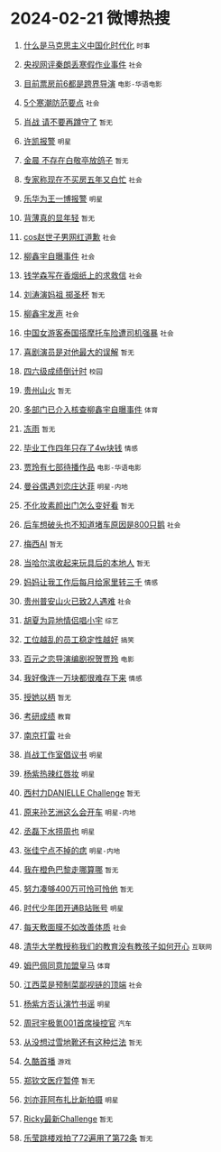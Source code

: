 # 2024-02-21 微博热搜 
1. [什么是马克思主义中国化时代化](https://m.weibo.cn/search?containerid=100103type%3D1%26t%3D10%26q%3D%23%E4%BB%80%E4%B9%88%E6%98%AF%E9%A9%AC%E5%85%8B%E6%80%9D%E4%B8%BB%E4%B9%89%E4%B8%AD%E5%9B%BD%E5%8C%96%E6%97%B6%E4%BB%A3%E5%8C%96%23&stream_entry_id=51&isnewpage=1&extparam=seat%3D1%26pos%3D0%26dgr%3D0%26filter_type%3Drealtimehot%26c_type%3D51%26stream_entry_id%3D51%26cate%3D10103%26q%3D%2523%25E4%25BB%2580%25E4%25B9%2588%25E6%2598%25AF%25E9%25A9%25AC%25E5%2585%258B%25E6%2580%259D%25E4%25B8%25BB%25E4%25B9%2589%25E4%25B8%25AD%25E5%259B%25BD%25E5%258C%2596%25E6%2597%25B6%25E4%25BB%25A3%25E5%258C%2596%2523%26display_time%3D1708449418%26pre_seqid%3D170844941871707115216) `时事` 

2. [央视网评秦朗丢寒假作业事件](https://m.weibo.cn/search?containerid=100103type%3D1%26t%3D10%26q%3D%23%E5%A4%AE%E8%A7%86%E7%BD%91%E8%AF%84%E7%A7%A6%E6%9C%97%E4%B8%A2%E5%AF%92%E5%81%87%E4%BD%9C%E4%B8%9A%E4%BA%8B%E4%BB%B6%23&stream_entry_id=31&isnewpage=1&extparam=seat%3D1%26band_rank%3D1%26filter_type%3Drealtimehot%26c_type%3D31%26realpos%3D1%26cate%3D5001%26lcate%3D5001%26flag%3D2%26dgr%3D0%26q%3D%2523%25E5%25A4%25AE%25E8%25A7%2586%25E7%25BD%2591%25E8%25AF%2584%25E7%25A7%25A6%25E6%259C%2597%25E4%25B8%25A2%25E5%25AF%2592%25E5%2581%2587%25E4%25BD%259C%25E4%25B8%259A%25E4%25BA%258B%25E4%25BB%25B6%2523%26stream_entry_id%3D31%26pos%3D0%26display_time%3D1708449418%26pre_seqid%3D170844941871707115216) `社会` 

3. [目前票房前6都是跨界导演](https://m.weibo.cn/search?containerid=100103type%3D1%26t%3D10%26q%3D%23%E7%9B%AE%E5%89%8D%E7%A5%A8%E6%88%BF%E5%89%8D6%E9%83%BD%E6%98%AF%E8%B7%A8%E7%95%8C%E5%AF%BC%E6%BC%94%23&stream_entry_id=31&isnewpage=1&extparam=seat%3D1%26band_rank%3D2%26filter_type%3Drealtimehot%26c_type%3D31%26realpos%3D2%26cate%3D5001%26lcate%3D5001%26flag%3D1%26dgr%3D0%26q%3D%2523%25E7%259B%25AE%25E5%2589%258D%25E7%25A5%25A8%25E6%2588%25BF%25E5%2589%258D6%25E9%2583%25BD%25E6%2598%25AF%25E8%25B7%25A8%25E7%2595%258C%25E5%25AF%25BC%25E6%25BC%2594%2523%26stream_entry_id%3D31%26pos%3D1%26display_time%3D1708449418%26pre_seqid%3D170844941871707115216) `电影-华语电影` 

4. [5个寒潮防范要点](https://m.weibo.cn/search?containerid=100103type%3D1%26t%3D10%26q%3D%235%E4%B8%AA%E5%AF%92%E6%BD%AE%E9%98%B2%E8%8C%83%E8%A6%81%E7%82%B9%23&stream_entry_id=31&isnewpage=1&extparam=seat%3D1%26band_rank%3D3%26filter_type%3Drealtimehot%26c_type%3D31%26realpos%3D3%26cate%3D5001%26lcate%3D5001%26flag%3D32768%26dgr%3D0%26q%3D%25235%25E4%25B8%25AA%25E5%25AF%2592%25E6%25BD%25AE%25E9%2598%25B2%25E8%258C%2583%25E8%25A6%2581%25E7%2582%25B9%2523%26stream_entry_id%3D31%26pos%3D2%26display_time%3D1708449418%26pre_seqid%3D170844941871707115216) `社会` 

5. [肖战 请不要再蹲守了](https://m.weibo.cn/search?containerid=100103type%3D1%26t%3D10%26q%3D%E8%82%96%E6%88%98+%E8%AF%B7%E4%B8%8D%E8%A6%81%E5%86%8D%E8%B9%B2%E5%AE%88%E4%BA%86&stream_entry_id=31&isnewpage=1&extparam=seat%3D1%26band_rank%3D4%26filter_type%3Drealtimehot%26c_type%3D31%26realpos%3D4%26cate%3D5001%26lcate%3D5001%26flag%3D16%26dgr%3D0%26q%3D%25E8%2582%2596%25E6%2588%2598%2520%25E8%25AF%25B7%25E4%25B8%258D%25E8%25A6%2581%25E5%2586%258D%25E8%25B9%25B2%25E5%25AE%2588%25E4%25BA%2586%26stream_entry_id%3D31%26pos%3D3%26display_time%3D1708449418%26pre_seqid%3D170844941871707115216) `暂无` 

6. [许凯报警](https://m.weibo.cn/search?containerid=100103type%3D1%26t%3D10%26q%3D%E8%AE%B8%E5%87%AF%E6%8A%A5%E8%AD%A6&stream_entry_id=31&isnewpage=1&extparam=seat%3D1%26band_rank%3D5%26filter_type%3Drealtimehot%26c_type%3D31%26realpos%3D5%26cate%3D5001%26lcate%3D5001%26flag%3D2%26dgr%3D0%26q%3D%25E8%25AE%25B8%25E5%2587%25AF%25E6%258A%25A5%25E8%25AD%25A6%26stream_entry_id%3D31%26pos%3D4%26display_time%3D1708449418%26pre_seqid%3D170844941871707115216) `明星` 

7. [金晨 不存在白敬亭放鸽子](https://m.weibo.cn/search?containerid=100103type%3D1%26t%3D10%26q%3D%E9%87%91%E6%99%A8+%E4%B8%8D%E5%AD%98%E5%9C%A8%E7%99%BD%E6%95%AC%E4%BA%AD%E6%94%BE%E9%B8%BD%E5%AD%90&stream_entry_id=31&isnewpage=1&extparam=seat%3D1%26band_rank%3D6%26filter_type%3Drealtimehot%26c_type%3D31%26realpos%3D6%26cate%3D5001%26lcate%3D5001%26flag%3D2%26dgr%3D0%26q%3D%25E9%2587%2591%25E6%2599%25A8%2520%25E4%25B8%258D%25E5%25AD%2598%25E5%259C%25A8%25E7%2599%25BD%25E6%2595%25AC%25E4%25BA%25AD%25E6%2594%25BE%25E9%25B8%25BD%25E5%25AD%2590%26stream_entry_id%3D31%26pos%3D5%26display_time%3D1708449418%26pre_seqid%3D170844941871707115216) `暂无` 

8. [专家称现在不买房五年又白忙](https://m.weibo.cn/search?containerid=100103type%3D1%26t%3D10%26q%3D%23%E4%B8%93%E5%AE%B6%E7%A7%B0%E7%8E%B0%E5%9C%A8%E4%B8%8D%E4%B9%B0%E6%88%BF%E4%BA%94%E5%B9%B4%E5%8F%88%E7%99%BD%E5%BF%99%23&stream_entry_id=31&isnewpage=1&extparam=seat%3D1%26band_rank%3D7%26filter_type%3Drealtimehot%26c_type%3D31%26realpos%3D7%26cate%3D5001%26lcate%3D5001%26flag%3D2%26dgr%3D0%26q%3D%2523%25E4%25B8%2593%25E5%25AE%25B6%25E7%25A7%25B0%25E7%258E%25B0%25E5%259C%25A8%25E4%25B8%258D%25E4%25B9%25B0%25E6%2588%25BF%25E4%25BA%2594%25E5%25B9%25B4%25E5%258F%2588%25E7%2599%25BD%25E5%25BF%2599%2523%26stream_entry_id%3D31%26pos%3D6%26display_time%3D1708449418%26pre_seqid%3D170844941871707115216) `社会` 

9. [乐华为王一博报警](https://m.weibo.cn/search?containerid=100103type%3D1%26t%3D10%26q%3D%E4%B9%90%E5%8D%8E%E4%B8%BA%E7%8E%8B%E4%B8%80%E5%8D%9A%E6%8A%A5%E8%AD%A6&stream_entry_id=31&isnewpage=1&extparam=seat%3D1%26band_rank%3D8%26filter_type%3Drealtimehot%26c_type%3D31%26realpos%3D8%26cate%3D5001%26lcate%3D5001%26flag%3D16%26dgr%3D0%26q%3D%25E4%25B9%2590%25E5%258D%258E%25E4%25B8%25BA%25E7%258E%258B%25E4%25B8%2580%25E5%258D%259A%25E6%258A%25A5%25E8%25AD%25A6%26stream_entry_id%3D31%26pos%3D7%26display_time%3D1708449418%26pre_seqid%3D170844941871707115216) `明星` 

10. [背薄真的显年轻](https://m.weibo.cn/search?containerid=100103type%3D1%26t%3D10%26q%3D%E8%83%8C%E8%96%84%E7%9C%9F%E7%9A%84%E6%98%BE%E5%B9%B4%E8%BD%BB&stream_entry_id=31&isnewpage=1&extparam=seat%3D1%26band_rank%3D9%26filter_type%3Drealtimehot%26c_type%3D31%26realpos%3D9%26cate%3D5001%26lcate%3D5001%26flag%3D2%26dgr%3D0%26q%3D%25E8%2583%258C%25E8%2596%2584%25E7%259C%259F%25E7%259A%2584%25E6%2598%25BE%25E5%25B9%25B4%25E8%25BD%25BB%26stream_entry_id%3D31%26pos%3D8%26display_time%3D1708449418%26pre_seqid%3D170844941871707115216) `暂无` 

11. [cos赵世子男网红道歉](https://m.weibo.cn/search?containerid=100103type%3D1%26t%3D10%26q%3D%23cos%E8%B5%B5%E4%B8%96%E5%AD%90%E7%94%B7%E7%BD%91%E7%BA%A2%E9%81%93%E6%AD%89%23&stream_entry_id=31&isnewpage=1&extparam=seat%3D1%26band_rank%3D10%26filter_type%3Drealtimehot%26c_type%3D31%26realpos%3D10%26cate%3D5001%26lcate%3D5001%26flag%3D0%26dgr%3D0%26q%3D%2523cos%25E8%25B5%25B5%25E4%25B8%2596%25E5%25AD%2590%25E7%2594%25B7%25E7%25BD%2591%25E7%25BA%25A2%25E9%2581%2593%25E6%25AD%2589%2523%26stream_entry_id%3D31%26pos%3D9%26display_time%3D1708449418%26pre_seqid%3D170844941871707115216) `社会` 

12. [柳鑫宇自曝事件](https://m.weibo.cn/search?containerid=100103type%3D1%26t%3D10%26q%3D%E6%9F%B3%E9%91%AB%E5%AE%87%E8%87%AA%E6%9B%9D%E4%BA%8B%E4%BB%B6&stream_entry_id=31&isnewpage=1&extparam=seat%3D1%26band_rank%3D11%26filter_type%3Drealtimehot%26c_type%3D31%26realpos%3D11%26cate%3D5001%26lcate%3D5001%26flag%3D2%26dgr%3D0%26q%3D%25E6%259F%25B3%25E9%2591%25AB%25E5%25AE%2587%25E8%2587%25AA%25E6%259B%259D%25E4%25BA%258B%25E4%25BB%25B6%26stream_entry_id%3D31%26pos%3D10%26display_time%3D1708449418%26pre_seqid%3D170844941871707115216) `社会` 

13. [钱学森写在香烟纸上的求救信](https://m.weibo.cn/search?containerid=100103type%3D1%26t%3D10%26q%3D%23%E9%92%B1%E5%AD%A6%E6%A3%AE%E5%86%99%E5%9C%A8%E9%A6%99%E7%83%9F%E7%BA%B8%E4%B8%8A%E7%9A%84%E6%B1%82%E6%95%91%E4%BF%A1%23&stream_entry_id=31&isnewpage=1&extparam=seat%3D1%26band_rank%3D12%26filter_type%3Drealtimehot%26c_type%3D31%26realpos%3D12%26cate%3D5001%26lcate%3D5001%26flag%3D2%26dgr%3D0%26q%3D%2523%25E9%2592%25B1%25E5%25AD%25A6%25E6%25A3%25AE%25E5%2586%2599%25E5%259C%25A8%25E9%25A6%2599%25E7%2583%259F%25E7%25BA%25B8%25E4%25B8%258A%25E7%259A%2584%25E6%25B1%2582%25E6%2595%2591%25E4%25BF%25A1%2523%26stream_entry_id%3D31%26pos%3D11%26display_time%3D1708449418%26pre_seqid%3D170844941871707115216) `社会` 

14. [刘涛演妈祖 掷圣杯](https://m.weibo.cn/search?containerid=100103type%3D1%26t%3D10%26q%3D%E5%88%98%E6%B6%9B%E6%BC%94%E5%A6%88%E7%A5%96+%E6%8E%B7%E5%9C%A3%E6%9D%AF&stream_entry_id=31&isnewpage=1&extparam=seat%3D1%26band_rank%3D13%26filter_type%3Drealtimehot%26c_type%3D31%26realpos%3D13%26cate%3D5001%26lcate%3D5001%26flag%3D2%26dgr%3D0%26q%3D%25E5%2588%2598%25E6%25B6%259B%25E6%25BC%2594%25E5%25A6%2588%25E7%25A5%2596%2520%25E6%258E%25B7%25E5%259C%25A3%25E6%259D%25AF%26stream_entry_id%3D31%26pos%3D12%26display_time%3D1708449418%26pre_seqid%3D170844941871707115216) `暂无` 

15. [柳鑫宇发声](https://m.weibo.cn/search?containerid=100103type%3D1%26t%3D10%26q%3D%E6%9F%B3%E9%91%AB%E5%AE%87%E5%8F%91%E5%A3%B0&stream_entry_id=31&isnewpage=1&extparam=seat%3D1%26band_rank%3D14%26filter_type%3Drealtimehot%26c_type%3D31%26realpos%3D14%26cate%3D5001%26lcate%3D5001%26flag%3D0%26dgr%3D0%26q%3D%25E6%259F%25B3%25E9%2591%25AB%25E5%25AE%2587%25E5%258F%2591%25E5%25A3%25B0%26stream_entry_id%3D31%26pos%3D13%26display_time%3D1708449418%26pre_seqid%3D170844941871707115216) `社会` 

16. [中国女游客泰国搭摩托车险遭司机强暴](https://m.weibo.cn/search?containerid=100103type%3D1%26t%3D10%26q%3D%23%E4%B8%AD%E5%9B%BD%E5%A5%B3%E6%B8%B8%E5%AE%A2%E6%B3%B0%E5%9B%BD%E6%90%AD%E6%91%A9%E6%89%98%E8%BD%A6%E9%99%A9%E9%81%AD%E5%8F%B8%E6%9C%BA%E5%BC%BA%E6%9A%B4%23&stream_entry_id=31&isnewpage=1&extparam=seat%3D1%26band_rank%3D15%26filter_type%3Drealtimehot%26c_type%3D31%26realpos%3D15%26cate%3D5001%26lcate%3D5001%26flag%3D1%26dgr%3D0%26q%3D%2523%25E4%25B8%25AD%25E5%259B%25BD%25E5%25A5%25B3%25E6%25B8%25B8%25E5%25AE%25A2%25E6%25B3%25B0%25E5%259B%25BD%25E6%2590%25AD%25E6%2591%25A9%25E6%2589%2598%25E8%25BD%25A6%25E9%2599%25A9%25E9%2581%25AD%25E5%258F%25B8%25E6%259C%25BA%25E5%25BC%25BA%25E6%259A%25B4%2523%26stream_entry_id%3D31%26pos%3D14%26display_time%3D1708449418%26pre_seqid%3D170844941871707115216) `社会` 

17. [喜剧演员是对他最大的误解](https://m.weibo.cn/search?containerid=100103type%3D1%26t%3D10%26q%3D%E5%96%9C%E5%89%A7%E6%BC%94%E5%91%98%E6%98%AF%E5%AF%B9%E4%BB%96%E6%9C%80%E5%A4%A7%E7%9A%84%E8%AF%AF%E8%A7%A3&stream_entry_id=31&isnewpage=1&extparam=seat%3D1%26band_rank%3D16%26filter_type%3Drealtimehot%26c_type%3D31%26realpos%3D16%26cate%3D5001%26lcate%3D5001%26flag%3D1%26dgr%3D0%26q%3D%25E5%2596%259C%25E5%2589%25A7%25E6%25BC%2594%25E5%2591%2598%25E6%2598%25AF%25E5%25AF%25B9%25E4%25BB%2596%25E6%259C%2580%25E5%25A4%25A7%25E7%259A%2584%25E8%25AF%25AF%25E8%25A7%25A3%26stream_entry_id%3D31%26pos%3D15%26display_time%3D1708449418%26pre_seqid%3D170844941871707115216) `暂无` 

18. [四六级成绩倒计时](https://m.weibo.cn/search?containerid=100103type%3D1%26t%3D10%26q%3D%23%E5%9B%9B%E5%85%AD%E7%BA%A7%E6%88%90%E7%BB%A9%E5%80%92%E8%AE%A1%E6%97%B6%23&stream_entry_id=31&isnewpage=1&extparam=seat%3D1%26band_rank%3D17%26filter_type%3Drealtimehot%26c_type%3D31%26realpos%3D17%26cate%3D5001%26lcate%3D5001%26flag%3D0%26dgr%3D0%26q%3D%2523%25E5%259B%259B%25E5%2585%25AD%25E7%25BA%25A7%25E6%2588%2590%25E7%25BB%25A9%25E5%2580%2592%25E8%25AE%25A1%25E6%2597%25B6%2523%26stream_entry_id%3D31%26pos%3D16%26display_time%3D1708449418%26pre_seqid%3D170844941871707115216) `校园` 

19. [贵州山火](https://m.weibo.cn/search?containerid=100103type%3D1%26t%3D10%26q%3D%E8%B4%B5%E5%B7%9E%E5%B1%B1%E7%81%AB&stream_entry_id=31&isnewpage=1&extparam=seat%3D1%26band_rank%3D18%26filter_type%3Drealtimehot%26c_type%3D31%26realpos%3D18%26cate%3D5001%26lcate%3D5001%26flag%3D0%26dgr%3D0%26q%3D%25E8%25B4%25B5%25E5%25B7%259E%25E5%25B1%25B1%25E7%2581%25AB%26stream_entry_id%3D31%26pos%3D17%26display_time%3D1708449418%26pre_seqid%3D170844941871707115216) `暂无` 

20. [多部门已介入核查柳鑫宇自曝事件](https://m.weibo.cn/search?containerid=100103type%3D1%26t%3D10%26q%3D%23%E5%A4%9A%E9%83%A8%E9%97%A8%E5%B7%B2%E4%BB%8B%E5%85%A5%E6%A0%B8%E6%9F%A5%E6%9F%B3%E9%91%AB%E5%AE%87%E8%87%AA%E6%9B%9D%E4%BA%8B%E4%BB%B6%23&stream_entry_id=31&isnewpage=1&extparam=seat%3D1%26band_rank%3D19%26filter_type%3Drealtimehot%26c_type%3D31%26realpos%3D19%26cate%3D5001%26lcate%3D5001%26flag%3D0%26dgr%3D0%26q%3D%2523%25E5%25A4%259A%25E9%2583%25A8%25E9%2597%25A8%25E5%25B7%25B2%25E4%25BB%258B%25E5%2585%25A5%25E6%25A0%25B8%25E6%259F%25A5%25E6%259F%25B3%25E9%2591%25AB%25E5%25AE%2587%25E8%2587%25AA%25E6%259B%259D%25E4%25BA%258B%25E4%25BB%25B6%2523%26stream_entry_id%3D31%26pos%3D18%26display_time%3D1708449418%26pre_seqid%3D170844941871707115216) `体育` 

21. [冻雨](https://m.weibo.cn/search?containerid=100103type%3D1%26t%3D10%26q%3D%E5%86%BB%E9%9B%A8&stream_entry_id=31&isnewpage=1&extparam=seat%3D1%26band_rank%3D20%26filter_type%3Drealtimehot%26c_type%3D31%26realpos%3D20%26cate%3D5001%26lcate%3D5001%26flag%3D0%26dgr%3D0%26q%3D%25E5%2586%25BB%25E9%259B%25A8%26stream_entry_id%3D31%26pos%3D19%26display_time%3D1708449418%26pre_seqid%3D170844941871707115216) `暂无` 

22. [毕业工作四年只存了4w块钱](https://m.weibo.cn/search?containerid=100103type%3D1%26t%3D10%26q%3D%23%E6%AF%95%E4%B8%9A%E5%B7%A5%E4%BD%9C%E5%9B%9B%E5%B9%B4%E5%8F%AA%E5%AD%98%E4%BA%864w%E5%9D%97%E9%92%B1%23&stream_entry_id=31&isnewpage=1&extparam=seat%3D1%26band_rank%3D21%26filter_type%3Drealtimehot%26c_type%3D31%26realpos%3D21%26cate%3D5001%26lcate%3D5001%26flag%3D0%26dgr%3D0%26q%3D%2523%25E6%25AF%2595%25E4%25B8%259A%25E5%25B7%25A5%25E4%25BD%259C%25E5%259B%259B%25E5%25B9%25B4%25E5%258F%25AA%25E5%25AD%2598%25E4%25BA%25864w%25E5%259D%2597%25E9%2592%25B1%2523%26stream_entry_id%3D31%26pos%3D20%26display_time%3D1708449418%26pre_seqid%3D170844941871707115216) `情感` 

23. [贾玲有七部待播作品](https://m.weibo.cn/search?containerid=100103type%3D1%26t%3D10%26q%3D%E8%B4%BE%E7%8E%B2%E6%9C%89%E4%B8%83%E9%83%A8%E5%BE%85%E6%92%AD%E4%BD%9C%E5%93%81&stream_entry_id=31&isnewpage=1&extparam=seat%3D1%26band_rank%3D22%26filter_type%3Drealtimehot%26c_type%3D31%26realpos%3D22%26cate%3D5001%26lcate%3D5001%26flag%3D0%26dgr%3D0%26q%3D%25E8%25B4%25BE%25E7%258E%25B2%25E6%259C%2589%25E4%25B8%2583%25E9%2583%25A8%25E5%25BE%2585%25E6%2592%25AD%25E4%25BD%259C%25E5%2593%2581%26stream_entry_id%3D31%26pos%3D21%26display_time%3D1708449418%26pre_seqid%3D170844941871707115216) `电影-华语电影` 

24. [曼谷偶遇刘恋庄达菲](https://m.weibo.cn/search?containerid=100103type%3D1%26t%3D10%26q%3D%23%E6%9B%BC%E8%B0%B7%E5%81%B6%E9%81%87%E5%88%98%E6%81%8B%E5%BA%84%E8%BE%BE%E8%8F%B2%23&stream_entry_id=31&isnewpage=1&extparam=seat%3D1%26band_rank%3D23%26filter_type%3Drealtimehot%26c_type%3D31%26realpos%3D23%26cate%3D5001%26lcate%3D5001%26flag%3D1%26dgr%3D0%26q%3D%2523%25E6%259B%25BC%25E8%25B0%25B7%25E5%2581%25B6%25E9%2581%2587%25E5%2588%2598%25E6%2581%258B%25E5%25BA%2584%25E8%25BE%25BE%25E8%258F%25B2%2523%26stream_entry_id%3D31%26pos%3D22%26display_time%3D1708449418%26pre_seqid%3D170844941871707115216) `明星-内地` 

25. [不化妆素颜出门怎么变好看](https://m.weibo.cn/search?containerid=100103type%3D1%26t%3D10%26q%3D%E4%B8%8D%E5%8C%96%E5%A6%86%E7%B4%A0%E9%A2%9C%E5%87%BA%E9%97%A8%E6%80%8E%E4%B9%88%E5%8F%98%E5%A5%BD%E7%9C%8B&stream_entry_id=31&isnewpage=1&extparam=seat%3D1%26band_rank%3D24%26filter_type%3Drealtimehot%26c_type%3D31%26realpos%3D24%26cate%3D5001%26lcate%3D5001%26flag%3D0%26dgr%3D0%26q%3D%25E4%25B8%258D%25E5%258C%2596%25E5%25A6%2586%25E7%25B4%25A0%25E9%25A2%259C%25E5%2587%25BA%25E9%2597%25A8%25E6%2580%258E%25E4%25B9%2588%25E5%258F%2598%25E5%25A5%25BD%25E7%259C%258B%26stream_entry_id%3D31%26pos%3D23%26display_time%3D1708449418%26pre_seqid%3D170844941871707115216) `暂无` 

26. [后车想破头也不知道堵车原因是800只鹅](https://m.weibo.cn/search?containerid=100103type%3D1%26t%3D10%26q%3D%23%E5%90%8E%E8%BD%A6%E6%83%B3%E7%A0%B4%E5%A4%B4%E4%B9%9F%E4%B8%8D%E7%9F%A5%E9%81%93%E5%A0%B5%E8%BD%A6%E5%8E%9F%E5%9B%A0%E6%98%AF800%E5%8F%AA%E9%B9%85%23&stream_entry_id=31&isnewpage=1&extparam=seat%3D1%26band_rank%3D25%26filter_type%3Drealtimehot%26c_type%3D31%26realpos%3D25%26cate%3D5001%26lcate%3D5001%26flag%3D32768%26dgr%3D0%26q%3D%2523%25E5%2590%258E%25E8%25BD%25A6%25E6%2583%25B3%25E7%25A0%25B4%25E5%25A4%25B4%25E4%25B9%259F%25E4%25B8%258D%25E7%259F%25A5%25E9%2581%2593%25E5%25A0%25B5%25E8%25BD%25A6%25E5%258E%259F%25E5%259B%25A0%25E6%2598%25AF800%25E5%258F%25AA%25E9%25B9%2585%2523%26stream_entry_id%3D31%26pos%3D24%26display_time%3D1708449418%26pre_seqid%3D170844941871707115216) `社会` 

27. [梅西AI](https://m.weibo.cn/search?containerid=100103type%3D1%26t%3D10%26q%3D%E6%A2%85%E8%A5%BFAI&stream_entry_id=31&isnewpage=1&extparam=seat%3D1%26band_rank%3D26%26filter_type%3Drealtimehot%26c_type%3D31%26realpos%3D26%26cate%3D5001%26lcate%3D5001%26flag%3D0%26dgr%3D0%26q%3D%25E6%25A2%2585%25E8%25A5%25BFAI%26stream_entry_id%3D31%26pos%3D25%26display_time%3D1708449418%26pre_seqid%3D170844941871707115216) `暂无` 

28. [当哈尔滨收起来玩具后的本地人](https://m.weibo.cn/search?containerid=100103type%3D1%26t%3D10%26q%3D%E5%BD%93%E5%93%88%E5%B0%94%E6%BB%A8%E6%94%B6%E8%B5%B7%E6%9D%A5%E7%8E%A9%E5%85%B7%E5%90%8E%E7%9A%84%E6%9C%AC%E5%9C%B0%E4%BA%BA&stream_entry_id=31&isnewpage=1&extparam=seat%3D1%26band_rank%3D27%26filter_type%3Drealtimehot%26c_type%3D31%26realpos%3D27%26cate%3D5001%26lcate%3D5001%26flag%3D1%26dgr%3D0%26q%3D%25E5%25BD%2593%25E5%2593%2588%25E5%25B0%2594%25E6%25BB%25A8%25E6%2594%25B6%25E8%25B5%25B7%25E6%259D%25A5%25E7%258E%25A9%25E5%2585%25B7%25E5%2590%258E%25E7%259A%2584%25E6%259C%25AC%25E5%259C%25B0%25E4%25BA%25BA%26stream_entry_id%3D31%26pos%3D26%26display_time%3D1708449418%26pre_seqid%3D170844941871707115216) `暂无` 

29. [妈妈让我工作后每月给家里转三千](https://m.weibo.cn/search?containerid=100103type%3D1%26t%3D10%26q%3D%23%E5%A6%88%E5%A6%88%E8%AE%A9%E6%88%91%E5%B7%A5%E4%BD%9C%E5%90%8E%E6%AF%8F%E6%9C%88%E7%BB%99%E5%AE%B6%E9%87%8C%E8%BD%AC%E4%B8%89%E5%8D%83%23&stream_entry_id=31&isnewpage=1&extparam=seat%3D1%26band_rank%3D28%26filter_type%3Drealtimehot%26c_type%3D31%26realpos%3D28%26cate%3D5001%26lcate%3D5001%26flag%3D0%26dgr%3D0%26q%3D%2523%25E5%25A6%2588%25E5%25A6%2588%25E8%25AE%25A9%25E6%2588%2591%25E5%25B7%25A5%25E4%25BD%259C%25E5%2590%258E%25E6%25AF%258F%25E6%259C%2588%25E7%25BB%2599%25E5%25AE%25B6%25E9%2587%258C%25E8%25BD%25AC%25E4%25B8%2589%25E5%258D%2583%2523%26stream_entry_id%3D31%26pos%3D27%26display_time%3D1708449418%26pre_seqid%3D170844941871707115216) `情感` 

30. [贵州普安山火已致2人遇难](https://m.weibo.cn/search?containerid=100103type%3D1%26t%3D10%26q%3D%23%E8%B4%B5%E5%B7%9E%E6%99%AE%E5%AE%89%E5%B1%B1%E7%81%AB%E5%B7%B2%E8%87%B42%E4%BA%BA%E9%81%87%E9%9A%BE%23&stream_entry_id=31&isnewpage=1&extparam=seat%3D1%26band_rank%3D29%26filter_type%3Drealtimehot%26c_type%3D31%26realpos%3D29%26cate%3D5001%26lcate%3D5001%26flag%3D1%26dgr%3D0%26q%3D%2523%25E8%25B4%25B5%25E5%25B7%259E%25E6%2599%25AE%25E5%25AE%2589%25E5%25B1%25B1%25E7%2581%25AB%25E5%25B7%25B2%25E8%2587%25B42%25E4%25BA%25BA%25E9%2581%2587%25E9%259A%25BE%2523%26stream_entry_id%3D31%26pos%3D28%26display_time%3D1708449418%26pre_seqid%3D170844941871707115216) `社会` 

31. [胡夏为异地情侣唱小宇](https://m.weibo.cn/search?containerid=100103type%3D1%26t%3D10%26q%3D%23%E8%83%A1%E5%A4%8F%E4%B8%BA%E5%BC%82%E5%9C%B0%E6%83%85%E4%BE%A3%E5%94%B1%E5%B0%8F%E5%AE%87%23&stream_entry_id=31&isnewpage=1&extparam=seat%3D1%26band_rank%3D30%26filter_type%3Drealtimehot%26c_type%3D31%26realpos%3D30%26cate%3D5001%26lcate%3D5001%26flag%3D0%26dgr%3D0%26q%3D%2523%25E8%2583%25A1%25E5%25A4%258F%25E4%25B8%25BA%25E5%25BC%2582%25E5%259C%25B0%25E6%2583%2585%25E4%25BE%25A3%25E5%2594%25B1%25E5%25B0%258F%25E5%25AE%2587%2523%26stream_entry_id%3D31%26pos%3D29%26display_time%3D1708449418%26pre_seqid%3D170844941871707115216) `综艺` 

32. [工位越乱的员工稳定性越好](https://m.weibo.cn/search?containerid=100103type%3D1%26t%3D10%26q%3D%23%E5%B7%A5%E4%BD%8D%E8%B6%8A%E4%B9%B1%E7%9A%84%E5%91%98%E5%B7%A5%E7%A8%B3%E5%AE%9A%E6%80%A7%E8%B6%8A%E5%A5%BD%23&stream_entry_id=31&isnewpage=1&extparam=seat%3D1%26band_rank%3D31%26filter_type%3Drealtimehot%26c_type%3D31%26realpos%3D31%26cate%3D5001%26lcate%3D5001%26flag%3D0%26dgr%3D0%26q%3D%2523%25E5%25B7%25A5%25E4%25BD%258D%25E8%25B6%258A%25E4%25B9%25B1%25E7%259A%2584%25E5%2591%2598%25E5%25B7%25A5%25E7%25A8%25B3%25E5%25AE%259A%25E6%2580%25A7%25E8%25B6%258A%25E5%25A5%25BD%2523%26stream_entry_id%3D31%26pos%3D30%26display_time%3D1708449418%26pre_seqid%3D170844941871707115216) `搞笑` 

33. [百元之恋导演编剧祝贺贾玲](https://m.weibo.cn/search?containerid=100103type%3D1%26t%3D10%26q%3D%23%E7%99%BE%E5%85%83%E4%B9%8B%E6%81%8B%E5%AF%BC%E6%BC%94%E7%BC%96%E5%89%A7%E7%A5%9D%E8%B4%BA%E8%B4%BE%E7%8E%B2%23&stream_entry_id=31&isnewpage=1&extparam=seat%3D1%26band_rank%3D32%26filter_type%3Drealtimehot%26c_type%3D31%26realpos%3D32%26cate%3D5001%26lcate%3D5001%26flag%3D0%26dgr%3D0%26q%3D%2523%25E7%2599%25BE%25E5%2585%2583%25E4%25B9%258B%25E6%2581%258B%25E5%25AF%25BC%25E6%25BC%2594%25E7%25BC%2596%25E5%2589%25A7%25E7%25A5%259D%25E8%25B4%25BA%25E8%25B4%25BE%25E7%258E%25B2%2523%26stream_entry_id%3D31%26pos%3D31%26display_time%3D1708449418%26pre_seqid%3D170844941871707115216) `电影` 

34. [我好像连一万块都很难存下来](https://m.weibo.cn/search?containerid=100103type%3D1%26t%3D10%26q%3D%23%E6%88%91%E5%A5%BD%E5%83%8F%E8%BF%9E%E4%B8%80%E4%B8%87%E5%9D%97%E9%83%BD%E5%BE%88%E9%9A%BE%E5%AD%98%E4%B8%8B%E6%9D%A5%23&stream_entry_id=31&isnewpage=1&extparam=seat%3D1%26band_rank%3D33%26filter_type%3Drealtimehot%26c_type%3D31%26realpos%3D33%26cate%3D5001%26lcate%3D5001%26flag%3D0%26dgr%3D0%26q%3D%2523%25E6%2588%2591%25E5%25A5%25BD%25E5%2583%258F%25E8%25BF%259E%25E4%25B8%2580%25E4%25B8%2587%25E5%259D%2597%25E9%2583%25BD%25E5%25BE%2588%25E9%259A%25BE%25E5%25AD%2598%25E4%25B8%258B%25E6%259D%25A5%2523%26stream_entry_id%3D31%26pos%3D32%26display_time%3D1708449418%26pre_seqid%3D170844941871707115216) `情感` 

35. [授她以柄](https://m.weibo.cn/search?containerid=100103type%3D1%26t%3D10%26q%3D%E6%8E%88%E5%A5%B9%E4%BB%A5%E6%9F%84&stream_entry_id=31&isnewpage=1&extparam=seat%3D1%26band_rank%3D34%26filter_type%3Drealtimehot%26c_type%3D31%26realpos%3D34%26cate%3D5001%26lcate%3D5001%26flag%3D0%26dgr%3D0%26q%3D%25E6%258E%2588%25E5%25A5%25B9%25E4%25BB%25A5%25E6%259F%2584%26stream_entry_id%3D31%26pos%3D33%26display_time%3D1708449418%26pre_seqid%3D170844941871707115216) `暂无` 

36. [考研成绩](https://m.weibo.cn/search?containerid=100103type%3D1%26t%3D10%26q%3D%E8%80%83%E7%A0%94%E6%88%90%E7%BB%A9&stream_entry_id=31&isnewpage=1&extparam=seat%3D1%26band_rank%3D35%26filter_type%3Drealtimehot%26c_type%3D31%26realpos%3D35%26cate%3D5001%26lcate%3D5001%26flag%3D0%26dgr%3D0%26q%3D%25E8%2580%2583%25E7%25A0%2594%25E6%2588%2590%25E7%25BB%25A9%26stream_entry_id%3D31%26pos%3D34%26display_time%3D1708449418%26pre_seqid%3D170844941871707115216) `教育` 

37. [南京打雷](https://m.weibo.cn/search?containerid=100103type%3D1%26t%3D10%26q%3D%E5%8D%97%E4%BA%AC%E6%89%93%E9%9B%B7&stream_entry_id=31&isnewpage=1&extparam=seat%3D1%26band_rank%3D36%26filter_type%3Drealtimehot%26c_type%3D31%26realpos%3D36%26cate%3D5001%26lcate%3D5001%26flag%3D0%26dgr%3D0%26q%3D%25E5%258D%2597%25E4%25BA%25AC%25E6%2589%2593%25E9%259B%25B7%26stream_entry_id%3D31%26pos%3D35%26display_time%3D1708449418%26pre_seqid%3D170844941871707115216) `社会` 

38. [肖战工作室倡议书](https://m.weibo.cn/search?containerid=100103type%3D1%26t%3D10%26q%3D%E8%82%96%E6%88%98%E5%B7%A5%E4%BD%9C%E5%AE%A4%E5%80%A1%E8%AE%AE%E4%B9%A6&stream_entry_id=31&isnewpage=1&extparam=seat%3D1%26band_rank%3D37%26filter_type%3Drealtimehot%26c_type%3D31%26realpos%3D37%26cate%3D5001%26lcate%3D5001%26flag%3D0%26dgr%3D0%26q%3D%25E8%2582%2596%25E6%2588%2598%25E5%25B7%25A5%25E4%25BD%259C%25E5%25AE%25A4%25E5%2580%25A1%25E8%25AE%25AE%25E4%25B9%25A6%26stream_entry_id%3D31%26pos%3D36%26display_time%3D1708449418%26pre_seqid%3D170844941871707115216) `明星` 

39. [杨紫热辣红唇妆](https://m.weibo.cn/search?containerid=100103type%3D1%26t%3D10%26q%3D%E6%9D%A8%E7%B4%AB%E7%83%AD%E8%BE%A3%E7%BA%A2%E5%94%87%E5%A6%86&stream_entry_id=31&isnewpage=1&extparam=seat%3D1%26band_rank%3D38%26filter_type%3Drealtimehot%26c_type%3D31%26realpos%3D38%26cate%3D5001%26lcate%3D5001%26flag%3D0%26dgr%3D0%26q%3D%25E6%259D%25A8%25E7%25B4%25AB%25E7%2583%25AD%25E8%25BE%25A3%25E7%25BA%25A2%25E5%2594%2587%25E5%25A6%2586%26stream_entry_id%3D31%26pos%3D37%26display_time%3D1708449418%26pre_seqid%3D170844941871707115216) `明星` 

40. [西村力DANIELLE Challenge](https://m.weibo.cn/search?containerid=100103type%3D1%26t%3D10%26q%3D%E8%A5%BF%E6%9D%91%E5%8A%9BDANIELLE+Challenge&stream_entry_id=31&isnewpage=1&extparam=seat%3D1%26band_rank%3D39%26filter_type%3Drealtimehot%26c_type%3D31%26realpos%3D39%26cate%3D5001%26lcate%3D5001%26flag%3D1%26dgr%3D0%26q%3D%25E8%25A5%25BF%25E6%259D%2591%25E5%258A%259BDANIELLE%2520Challenge%26stream_entry_id%3D31%26pos%3D38%26display_time%3D1708449418%26pre_seqid%3D170844941871707115216) `暂无` 

41. [原来孙艺洲这么会开车](https://m.weibo.cn/search?containerid=100103type%3D1%26t%3D10%26q%3D%E5%8E%9F%E6%9D%A5%E5%AD%99%E8%89%BA%E6%B4%B2%E8%BF%99%E4%B9%88%E4%BC%9A%E5%BC%80%E8%BD%A6&stream_entry_id=31&isnewpage=1&extparam=seat%3D1%26band_rank%3D40%26filter_type%3Drealtimehot%26c_type%3D31%26realpos%3D40%26cate%3D5001%26lcate%3D5001%26flag%3D0%26dgr%3D0%26q%3D%25E5%258E%259F%25E6%259D%25A5%25E5%25AD%2599%25E8%2589%25BA%25E6%25B4%25B2%25E8%25BF%2599%25E4%25B9%2588%25E4%25BC%259A%25E5%25BC%2580%25E8%25BD%25A6%26stream_entry_id%3D31%26pos%3D39%26display_time%3D1708449418%26pre_seqid%3D170844941871707115216) `明星-内地` 

42. [丞磊下水捞周也](https://m.weibo.cn/search?containerid=100103type%3D1%26t%3D10%26q%3D%23%E4%B8%9E%E7%A3%8A%E4%B8%8B%E6%B0%B4%E6%8D%9E%E5%91%A8%E4%B9%9F%23&stream_entry_id=31&isnewpage=1&extparam=seat%3D1%26band_rank%3D41%26filter_type%3Drealtimehot%26c_type%3D31%26realpos%3D41%26cate%3D5001%26lcate%3D5001%26flag%3D0%26dgr%3D0%26q%3D%2523%25E4%25B8%259E%25E7%25A3%258A%25E4%25B8%258B%25E6%25B0%25B4%25E6%258D%259E%25E5%2591%25A8%25E4%25B9%259F%2523%26stream_entry_id%3D31%26pos%3D40%26display_time%3D1708449418%26pre_seqid%3D170844941871707115216) `明星` 

43. [张佳宁点不掉的痣](https://m.weibo.cn/search?containerid=100103type%3D1%26t%3D10%26q%3D%23%E5%BC%A0%E4%BD%B3%E5%AE%81%E7%82%B9%E4%B8%8D%E6%8E%89%E7%9A%84%E7%97%A3%23&stream_entry_id=31&isnewpage=1&extparam=seat%3D1%26band_rank%3D42%26filter_type%3Drealtimehot%26c_type%3D31%26realpos%3D42%26cate%3D5001%26lcate%3D5001%26flag%3D0%26dgr%3D0%26q%3D%2523%25E5%25BC%25A0%25E4%25BD%25B3%25E5%25AE%2581%25E7%2582%25B9%25E4%25B8%258D%25E6%258E%2589%25E7%259A%2584%25E7%2597%25A3%2523%26stream_entry_id%3D31%26pos%3D41%26display_time%3D1708449418%26pre_seqid%3D170844941871707115216) `明星-内地` 

44. [我在橙色巴黎走哪算哪](https://m.weibo.cn/search?containerid=100103type%3D1%26t%3D10%26q%3D%E6%88%91%E5%9C%A8%E6%A9%99%E8%89%B2%E5%B7%B4%E9%BB%8E%E8%B5%B0%E5%93%AA%E7%AE%97%E5%93%AA&stream_entry_id=31&isnewpage=1&extparam=seat%3D1%26band_rank%3D43%26filter_type%3Drealtimehot%26c_type%3D31%26realpos%3D43%26cate%3D5001%26lcate%3D5001%26flag%3D1%26dgr%3D0%26q%3D%25E6%2588%2591%25E5%259C%25A8%25E6%25A9%2599%25E8%2589%25B2%25E5%25B7%25B4%25E9%25BB%258E%25E8%25B5%25B0%25E5%2593%25AA%25E7%25AE%2597%25E5%2593%25AA%26stream_entry_id%3D31%26pos%3D42%26display_time%3D1708449418%26pre_seqid%3D170844941871707115216) `暂无` 

45. [努力凑够400万可怜可怜他](https://m.weibo.cn/search?containerid=100103type%3D1%26t%3D10%26q%3D%E5%8A%AA%E5%8A%9B%E5%87%91%E5%A4%9F400%E4%B8%87%E5%8F%AF%E6%80%9C%E5%8F%AF%E6%80%9C%E4%BB%96&stream_entry_id=31&isnewpage=1&extparam=seat%3D1%26band_rank%3D44%26filter_type%3Drealtimehot%26c_type%3D31%26realpos%3D44%26cate%3D5001%26lcate%3D5001%26flag%3D0%26dgr%3D0%26q%3D%25E5%258A%25AA%25E5%258A%259B%25E5%2587%2591%25E5%25A4%259F400%25E4%25B8%2587%25E5%258F%25AF%25E6%2580%259C%25E5%258F%25AF%25E6%2580%259C%25E4%25BB%2596%26stream_entry_id%3D31%26pos%3D43%26display_time%3D1708449418%26pre_seqid%3D170844941871707115216) `暂无` 

46. [时代少年团开通B站账号](https://m.weibo.cn/search?containerid=100103type%3D1%26t%3D10%26q%3D%23%E6%97%B6%E4%BB%A3%E5%B0%91%E5%B9%B4%E5%9B%A2%E5%BC%80%E9%80%9AB%E7%AB%99%E8%B4%A6%E5%8F%B7%23&stream_entry_id=31&isnewpage=1&extparam=seat%3D1%26band_rank%3D45%26filter_type%3Drealtimehot%26c_type%3D31%26realpos%3D45%26cate%3D5001%26lcate%3D5001%26flag%3D0%26dgr%3D0%26q%3D%2523%25E6%2597%25B6%25E4%25BB%25A3%25E5%25B0%2591%25E5%25B9%25B4%25E5%259B%25A2%25E5%25BC%2580%25E9%2580%259AB%25E7%25AB%2599%25E8%25B4%25A6%25E5%258F%25B7%2523%26stream_entry_id%3D31%26pos%3D44%26display_time%3D1708449418%26pre_seqid%3D170844941871707115216) `明星` 

47. [每天敷面膜不如改善体质](https://m.weibo.cn/search?containerid=100103type%3D1%26t%3D10%26q%3D%23%E6%AF%8F%E5%A4%A9%E6%95%B7%E9%9D%A2%E8%86%9C%E4%B8%8D%E5%A6%82%E6%94%B9%E5%96%84%E4%BD%93%E8%B4%A8%23&stream_entry_id=31&isnewpage=1&extparam=seat%3D1%26band_rank%3D46%26filter_type%3Drealtimehot%26c_type%3D31%26realpos%3D46%26cate%3D5001%26lcate%3D5001%26flag%3D0%26dgr%3D0%26q%3D%2523%25E6%25AF%258F%25E5%25A4%25A9%25E6%2595%25B7%25E9%259D%25A2%25E8%2586%259C%25E4%25B8%258D%25E5%25A6%2582%25E6%2594%25B9%25E5%2596%2584%25E4%25BD%2593%25E8%25B4%25A8%2523%26stream_entry_id%3D31%26pos%3D45%26display_time%3D1708449418%26pre_seqid%3D170844941871707115216) `社会` 

48. [清华大学教授称我们的教育没有教孩子如何开心](https://m.weibo.cn/search?containerid=100103type%3D1%26t%3D10%26q%3D%23%E6%B8%85%E5%8D%8E%E5%A4%A7%E5%AD%A6%E6%95%99%E6%8E%88%E7%A7%B0%E6%88%91%E4%BB%AC%E7%9A%84%E6%95%99%E8%82%B2%E6%B2%A1%E6%9C%89%E6%95%99%E5%AD%A9%E5%AD%90%E5%A6%82%E4%BD%95%E5%BC%80%E5%BF%83%23&stream_entry_id=31&isnewpage=1&extparam=seat%3D1%26band_rank%3D47%26filter_type%3Drealtimehot%26c_type%3D31%26realpos%3D47%26cate%3D5001%26lcate%3D5001%26flag%3D0%26dgr%3D0%26q%3D%2523%25E6%25B8%2585%25E5%258D%258E%25E5%25A4%25A7%25E5%25AD%25A6%25E6%2595%2599%25E6%258E%2588%25E7%25A7%25B0%25E6%2588%2591%25E4%25BB%25AC%25E7%259A%2584%25E6%2595%2599%25E8%2582%25B2%25E6%25B2%25A1%25E6%259C%2589%25E6%2595%2599%25E5%25AD%25A9%25E5%25AD%2590%25E5%25A6%2582%25E4%25BD%2595%25E5%25BC%2580%25E5%25BF%2583%2523%26stream_entry_id%3D31%26pos%3D46%26display_time%3D1708449418%26pre_seqid%3D170844941871707115216) `互联网` 

49. [姆巴佩同意加盟皇马](https://m.weibo.cn/search?containerid=100103type%3D1%26t%3D10%26q%3D%23%E5%A7%86%E5%B7%B4%E4%BD%A9%E5%90%8C%E6%84%8F%E5%8A%A0%E7%9B%9F%E7%9A%87%E9%A9%AC%23&stream_entry_id=31&isnewpage=1&extparam=seat%3D1%26band_rank%3D48%26filter_type%3Drealtimehot%26c_type%3D31%26realpos%3D48%26cate%3D5001%26lcate%3D5001%26flag%3D0%26dgr%3D0%26q%3D%2523%25E5%25A7%2586%25E5%25B7%25B4%25E4%25BD%25A9%25E5%2590%258C%25E6%2584%258F%25E5%258A%25A0%25E7%259B%259F%25E7%259A%2587%25E9%25A9%25AC%2523%26stream_entry_id%3D31%26pos%3D47%26display_time%3D1708449418%26pre_seqid%3D170844941871707115216) `体育` 

50. [江西菜是预制菜鄙视链的顶端](https://m.weibo.cn/search?containerid=100103type%3D1%26t%3D10%26q%3D%23%E6%B1%9F%E8%A5%BF%E8%8F%9C%E6%98%AF%E9%A2%84%E5%88%B6%E8%8F%9C%E9%84%99%E8%A7%86%E9%93%BE%E7%9A%84%E9%A1%B6%E7%AB%AF%23&stream_entry_id=31&isnewpage=1&extparam=seat%3D1%26band_rank%3D49%26filter_type%3Drealtimehot%26c_type%3D31%26realpos%3D49%26cate%3D5001%26lcate%3D5001%26flag%3D0%26dgr%3D0%26q%3D%2523%25E6%25B1%259F%25E8%25A5%25BF%25E8%258F%259C%25E6%2598%25AF%25E9%25A2%2584%25E5%2588%25B6%25E8%258F%259C%25E9%2584%2599%25E8%25A7%2586%25E9%2593%25BE%25E7%259A%2584%25E9%25A1%25B6%25E7%25AB%25AF%2523%26stream_entry_id%3D31%26pos%3D48%26display_time%3D1708449418%26pre_seqid%3D170844941871707115216) `社会` 

51. [杨紫方否认演竹书谣](https://m.weibo.cn/search?containerid=100103type%3D1%26t%3D10%26q%3D%23%E6%9D%A8%E7%B4%AB%E6%96%B9%E5%90%A6%E8%AE%A4%E6%BC%94%E7%AB%B9%E4%B9%A6%E8%B0%A3%23&stream_entry_id=31&isnewpage=1&extparam=seat%3D1%26band_rank%3D50%26filter_type%3Drealtimehot%26c_type%3D31%26realpos%3D50%26cate%3D5001%26lcate%3D5001%26flag%3D0%26dgr%3D0%26q%3D%2523%25E6%259D%25A8%25E7%25B4%25AB%25E6%2596%25B9%25E5%2590%25A6%25E8%25AE%25A4%25E6%25BC%2594%25E7%25AB%25B9%25E4%25B9%25A6%25E8%25B0%25A3%2523%26stream_entry_id%3D31%26pos%3D49%26display_time%3D1708449418%26pre_seqid%3D170844941871707115216) `明星` 

52. [周冠宇极氪001首席操控官](https://m.weibo.cn/search?containerid=100103type%3D1%26t%3D10%26q%3D%23%E5%91%A8%E5%86%A0%E5%AE%87%E6%9E%81%E6%B0%AA001%E9%A6%96%E5%B8%AD%E6%93%8D%E6%8E%A7%E5%AE%98%23&stream_entry_id=31&isnewpage=1&extparam=seat%3D1%26band_rank%3D7%26lcate%3D5001%26filter_type%3Drealtimehot%26cate%3D5001%26q%3D%2523%25E5%2591%25A8%25E5%2586%25A0%25E5%25AE%2587%25E6%259E%2581%25E6%25B0%25AA001%25E9%25A6%2596%25E5%25B8%25AD%25E6%2593%258D%25E6%258E%25A7%25E5%25AE%2598%2523%26dgr%3D0%26pos%3D6%26adid%3D223679%26topic_ad%3D1%26stream_entry_id%3D31%26is_ad_pos%3D1%26c_type%3D31%26display_time%3D1708446218%26pre_seqid%3D1708446218295016155164) `汽车` 

53. [从没想过雪地靴还有这种烂法](https://m.weibo.cn/search?containerid=100103type%3D1%26t%3D10%26q%3D%E4%BB%8E%E6%B2%A1%E6%83%B3%E8%BF%87%E9%9B%AA%E5%9C%B0%E9%9D%B4%E8%BF%98%E6%9C%89%E8%BF%99%E7%A7%8D%E7%83%82%E6%B3%95&stream_entry_id=31&isnewpage=1&extparam=seat%3D1%26band_rank%3D37%26filter_type%3Drealtimehot%26c_type%3D31%26realpos%3D37%26cate%3D5001%26lcate%3D5001%26flag%3D0%26dgr%3D0%26q%3D%25E4%25BB%258E%25E6%25B2%25A1%25E6%2583%25B3%25E8%25BF%2587%25E9%259B%25AA%25E5%259C%25B0%25E9%259D%25B4%25E8%25BF%2598%25E6%259C%2589%25E8%25BF%2599%25E7%25A7%258D%25E7%2583%2582%25E6%25B3%2595%26stream_entry_id%3D31%26pos%3D37%26display_time%3D1708446218%26pre_seqid%3D1708446218295016155164) `暂无` 

54. [久酷首播](https://m.weibo.cn/search?containerid=100103type%3D1%26t%3D10%26q%3D%23%E4%B9%85%E9%85%B7%E9%A6%96%E6%92%AD%23&stream_entry_id=31&isnewpage=1&extparam=seat%3D1%26band_rank%3D42%26filter_type%3Drealtimehot%26c_type%3D31%26realpos%3D42%26cate%3D5001%26lcate%3D5001%26flag%3D1%26dgr%3D0%26q%3D%2523%25E4%25B9%2585%25E9%2585%25B7%25E9%25A6%2596%25E6%2592%25AD%2523%26stream_entry_id%3D31%26pos%3D42%26display_time%3D1708446218%26pre_seqid%3D1708446218295016155164) `游戏` 

55. [郑钦文医疗暂停](https://m.weibo.cn/search?containerid=100103type%3D1%26t%3D10%26q%3D%E9%83%91%E9%92%A6%E6%96%87%E5%8C%BB%E7%96%97%E6%9A%82%E5%81%9C&stream_entry_id=31&isnewpage=1&extparam=seat%3D1%26band_rank%3D45%26filter_type%3Drealtimehot%26c_type%3D31%26realpos%3D45%26cate%3D5001%26lcate%3D5001%26flag%3D0%26dgr%3D0%26q%3D%25E9%2583%2591%25E9%2592%25A6%25E6%2596%2587%25E5%258C%25BB%25E7%2596%2597%25E6%259A%2582%25E5%2581%259C%26stream_entry_id%3D31%26pos%3D45%26display_time%3D1708446218%26pre_seqid%3D1708446218295016155164) `暂无` 

56. [刘亦菲阿布扎比新拍摄](https://m.weibo.cn/search?containerid=100103type%3D1%26t%3D10%26q%3D%23%E5%88%98%E4%BA%A6%E8%8F%B2%E9%98%BF%E5%B8%83%E6%89%8E%E6%AF%94%E6%96%B0%E6%8B%8D%E6%91%84%23&stream_entry_id=31&isnewpage=1&extparam=seat%3D1%26band_rank%3D47%26filter_type%3Drealtimehot%26c_type%3D31%26realpos%3D47%26cate%3D5001%26lcate%3D5001%26flag%3D0%26dgr%3D0%26q%3D%2523%25E5%2588%2598%25E4%25BA%25A6%25E8%258F%25B2%25E9%2598%25BF%25E5%25B8%2583%25E6%2589%258E%25E6%25AF%2594%25E6%2596%25B0%25E6%258B%258D%25E6%2591%2584%2523%26stream_entry_id%3D31%26pos%3D47%26display_time%3D1708446218%26pre_seqid%3D1708446218295016155164) `明星` 

57. [Ricky最新Challenge](https://m.weibo.cn/search?containerid=100103type%3D1%26t%3D10%26q%3DRicky%E6%9C%80%E6%96%B0Challenge&stream_entry_id=31&isnewpage=1&extparam=seat%3D1%26band_rank%3D48%26filter_type%3Drealtimehot%26c_type%3D31%26realpos%3D48%26cate%3D5001%26lcate%3D5001%26flag%3D1%26dgr%3D0%26q%3DRicky%25E6%259C%2580%25E6%2596%25B0Challenge%26stream_entry_id%3D31%26pos%3D48%26display_time%3D1708446218%26pre_seqid%3D1708446218295016155164) `暂无` 

58. [乐莹跳楼戏拍了72遍用了第72条](https://m.weibo.cn/search?containerid=100103type%3D1%26t%3D10%26q%3D%E4%B9%90%E8%8E%B9%E8%B7%B3%E6%A5%BC%E6%88%8F%E6%8B%8D%E4%BA%8672%E9%81%8D%E7%94%A8%E4%BA%86%E7%AC%AC72%E6%9D%A1&stream_entry_id=31&isnewpage=1&extparam=seat%3D1%26band_rank%3D50%26filter_type%3Drealtimehot%26c_type%3D31%26realpos%3D50%26cate%3D5001%26lcate%3D5001%26flag%3D0%26dgr%3D0%26q%3D%25E4%25B9%2590%25E8%258E%25B9%25E8%25B7%25B3%25E6%25A5%25BC%25E6%2588%258F%25E6%258B%258D%25E4%25BA%258672%25E9%2581%258D%25E7%2594%25A8%25E4%25BA%2586%25E7%25AC%25AC72%25E6%259D%25A1%26stream_entry_id%3D31%26pos%3D50%26display_time%3D1708446218%26pre_seqid%3D1708446218295016155164) `暂无` 
